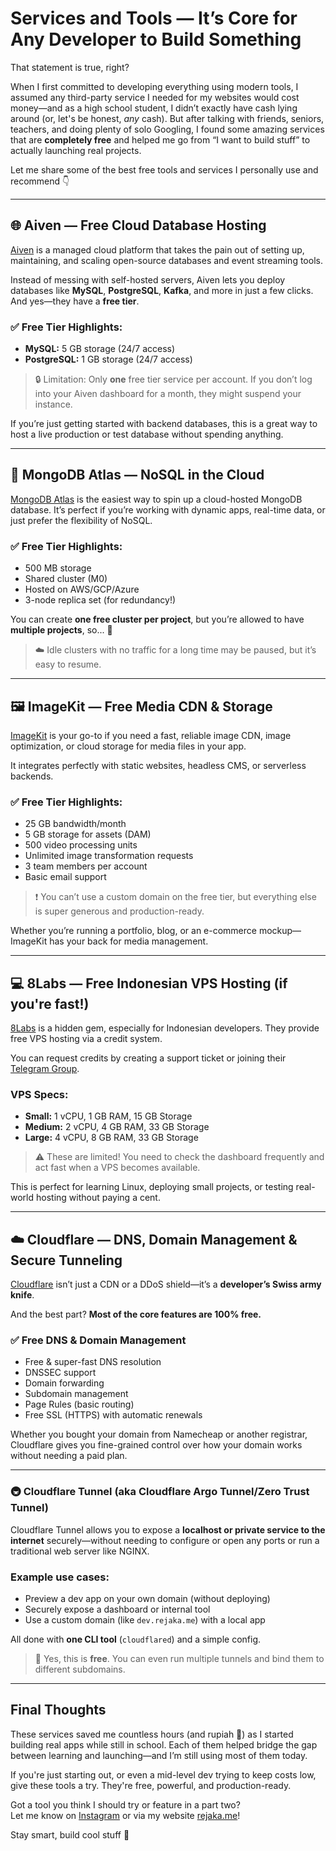 # Services and Tools — It’s Core for Any Developer to Build Something

That statement is true, right?

When I first committed to developing everything using modern tools, I assumed any third-party service I needed for my websites would cost money—and as a high school student, I didn’t exactly have cash lying around (or, let's be honest, *any* cash). But after talking with friends, seniors, teachers, and doing plenty of solo Googling, I found some amazing services that are **completely free** and helped me go from “I want to build stuff” to actually launching real projects.

Let me share some of the best free tools and services I personally use and recommend 👇

---

## 🌐 Aiven — Free Cloud Database Hosting

[Aiven](https://aiven.io) is a managed cloud platform that takes the pain out of setting up, maintaining, and scaling open-source databases and event streaming tools.

Instead of messing with self-hosted servers, Aiven lets you deploy databases like **MySQL**, **PostgreSQL**, **Kafka**, and more in just a few clicks. And yes—they have a **free tier**.

### ✅ Free Tier Highlights:
- **MySQL:** 5 GB storage (24/7 access)
- **PostgreSQL:** 1 GB storage (24/7 access)

> 🔒 Limitation: Only **one** free tier service per account. If you don’t log into your Aiven dashboard for a month, they might suspend your instance.

If you’re just getting started with backend databases, this is a great way to host a live production or test database without spending anything.

---

## 🍃 MongoDB Atlas — NoSQL in the Cloud

[MongoDB Atlas](https://www.mongodb.com/atlas) is the easiest way to spin up a cloud-hosted MongoDB database. It’s perfect if you’re working with dynamic apps, real-time data, or just prefer the flexibility of NoSQL.

### ✅ Free Tier Highlights:
- 500 MB storage
- Shared cluster (M0)
- Hosted on AWS/GCP/Azure
- 3-node replica set (for redundancy!)

You can create **one free cluster per project**, but you’re allowed to have **multiple projects**, so... 👀

> ☁️ Idle clusters with no traffic for a long time may be paused, but it’s easy to resume.

---

## 🖼️ ImageKit — Free Media CDN & Storage

[ImageKit](https://imagekit.io) is your go-to if you need a fast, reliable image CDN, image optimization, or cloud storage for media files in your app.

It integrates perfectly with static websites, headless CMS, or serverless backends.

### ✅ Free Tier Highlights:
- 25 GB bandwidth/month
- 5 GB storage for assets (DAM)
- 500 video processing units
- Unlimited image transformation requests
- 3 team members per account
- Basic email support

> ❗ You can’t use a custom domain on the free tier, but everything else is super generous and production-ready.

Whether you’re running a portfolio, blog, or an e-commerce mockup—ImageKit has your back for media management.

---

## 💻 8Labs — Free Indonesian VPS Hosting (if you're fast!)

[8Labs](https://www.8labs.id) is a hidden gem, especially for Indonesian developers. They provide free VPS hosting via a credit system.

You can request credits by creating a support ticket or joining their [Telegram Group](https://t.me/virtual_8labs).

### VPS Specs:
- **Small:** 1 vCPU, 1 GB RAM, 15 GB Storage
- **Medium:** 2 vCPU, 4 GB RAM, 33 GB Storage
- **Large:** 4 vCPU, 8 GB RAM, 33 GB Storage

> ⚠️ These are limited! You need to check the dashboard frequently and act fast when a VPS becomes available.

This is perfect for learning Linux, deploying small projects, or testing real-world hosting without paying a cent.

---

## ☁️ Cloudflare — DNS, Domain Management & Secure Tunneling

[Cloudflare](https://www.cloudflare.com) isn’t just a CDN or a DDoS shield—it’s a **developer’s Swiss army knife**.

And the best part? **Most of the core features are 100% free.**

### ✅ Free DNS & Domain Management

- Free & super-fast DNS resolution
- DNSSEC support
- Domain forwarding
- Subdomain management
- Page Rules (basic routing)
- Free SSL (HTTPS) with automatic renewals

Whether you bought your domain from Namecheap or another registrar, Cloudflare gives you fine-grained control over how your domain works without needing a paid plan.

---

### 🚇 Cloudflare Tunnel (aka Cloudflare Argo Tunnel/Zero Trust Tunnel)

Cloudflare Tunnel allows you to expose a **localhost or private service to the internet** securely—without needing to configure or open any ports or run a traditional web server like NGINX.

### Example use cases:
- Preview a dev app on your own domain (without deploying)
- Securely expose a dashboard or internal tool
- Use a custom domain (like `dev.rejaka.me`) with a local app

All done with **one CLI tool** (`cloudflared`) and a simple config.

> 🎉 Yes, this is **free**. You can even run multiple tunnels and bind them to different subdomains.

---

## Final Thoughts

These services saved me countless hours (and rupiah 💸) as I started building real apps while still in school. Each of them helped bridge the gap between learning and launching—and I’m still using most of them today.

If you're just starting out, or even a mid-level dev trying to keep costs low, give these tools a try. They're free, powerful, and production-ready.

Got a tool you think I should try or feature in a part two?  
Let me know on [Instagram](https://instagram.com/rejakasusanto) or via my website [rejaka.me](https://rejaka.me)!

Stay smart, build cool stuff 🚀